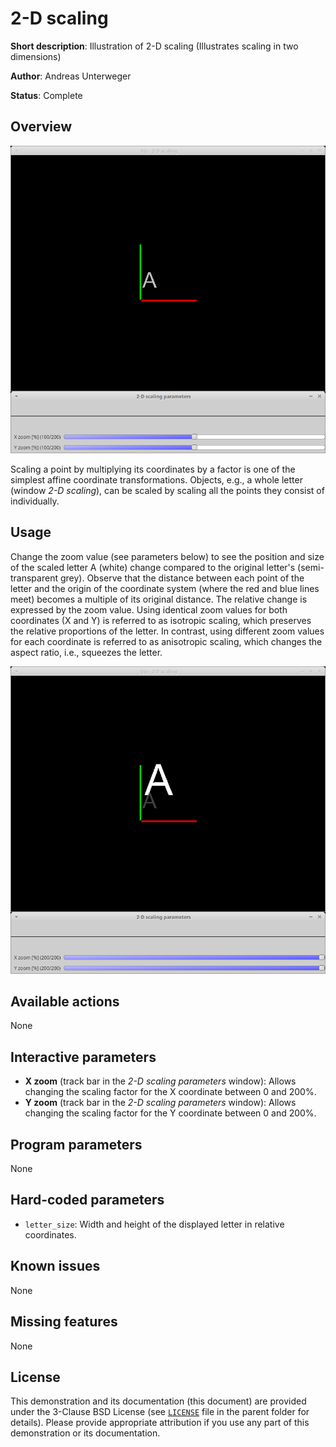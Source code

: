 2-D scaling
===========

**Short description**: Illustration of 2-D scaling (Illustrates scaling in two dimensions)

**Author**: Andreas Unterweger

**Status**: Complete

Overview
--------

![Screenshot](../screenshots/scaling2d.png)

Scaling a point by multiplying its coordinates by a factor is one of the simplest affine coordinate transformations. Objects, e.g., a whole letter (window *2-D scaling*), can be scaled by scaling all the points they consist of individually.

Usage
-----

Change the zoom value (see parameters below) to see the position and size of the scaled letter A (white) change compared to the original letter's (semi-transparent grey). Observe that the distance between each point of the letter and the origin of the coordinate system (where the red and blue lines meet) becomes a multiple of its original distance. The relative change is expressed by the zoom value. Using identical zoom values for both coordinates (X and Y) is referred to as isotropic scaling, which preserves the relative proportions of the letter. In contrast, using different zoom values for each coordinate is referred to as anisotropic scaling, which changes the aspect ratio, i.e., squeezes the letter.

![Screenshot after scaling the letter isotropically](../screenshots/scaling2d_200.png)

Available actions
-----------------

None

Interactive parameters
----------------------

* **X zoom** (track bar in the *2-D scaling parameters* window): Allows changing the scaling factor for the X coordinate between 0 and 200%.
* **Y zoom** (track bar in the *2-D scaling parameters* window): Allows changing the scaling factor for the Y coordinate between 0 and 200%.

Program parameters
------------------

None

Hard-coded parameters
---------------------

* `letter_size`: Width and height of the displayed letter in relative coordinates.

Known issues
------------

None

Missing features
----------------

None

License
-------

This demonstration and its documentation (this document) are provided under the 3-Clause BSD License (see [`LICENSE`](../LICENSE) file in the parent folder for details). Please provide appropriate attribution if you use any part of this demonstration or its documentation.